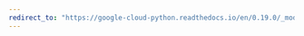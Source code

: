```yaml
---
redirect_to: "https://google-cloud-python.readthedocs.io/en/0.19.0/_modules/google/cloud/pubsub/topic.html"
---
```

